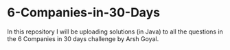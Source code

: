 # 6-Companies-in-30-Days
In this repository I will be uploading solutions (in Java) to all the questions in the 6 Companies in 30 days challenge by Arsh Goyal. 
